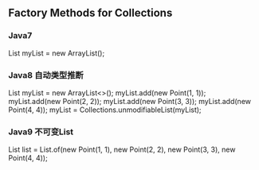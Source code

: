 




## Factory Methods for Collections


### Java7 

List<Point> myList = new ArrayList<Point>();


### Java8 自动类型推断

List<Point> myList = new ArrayList<>();
myList.add(new Point(1, 1));
myList.add(new Point(2, 2));
myList.add(new Point(3, 3));
myList.add(new Point(4, 4));
myList = Collections.unmodifiableList(myList);


### Java9 不可变List

List<Point> list =
List.of(new Point(1, 1), new Point(2, 2),
new Point(3, 3), new Point(4, 4));
